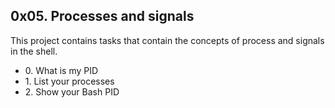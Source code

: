 <h2>0x05. Processes and signals</h2>
<p>This project contains tasks that contain the concepts of process and signals in the shell.</p>
<ul>
<li>0. What is my PID</li>
<li>1. List your processes</li>
<li>2. Show your Bash PID</li>
</ul>

